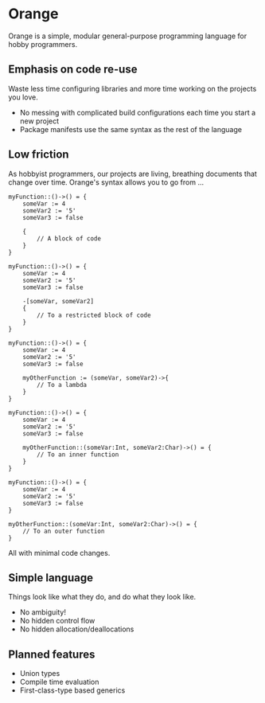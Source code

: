 # Orange
Orange is a simple, modular general-purpose programming language for hobby programmers.

## Emphasis on code re-use
Waste less time configuring libraries and more time working on the projects you love.
- No messing with complicated build configurations each time you start a new project
- Package manifests use the same syntax as the rest of the language

## Low friction
As hobbyist programmers, our projects are living, breathing documents that change over time. Orange's syntax allows you to go from ...
```
myFunction::()->() = {
    someVar := 4
    someVar2 := '5'
    someVar3 := false

    {
        // A block of code
    }
}
```
```
myFunction::()->() = {
    someVar := 4
    someVar2 := '5'
    someVar3 := false

    -[someVar, someVar2]
    {
        // To a restricted block of code
    }
}
```
```
myFunction::()->() = {
    someVar := 4
    someVar2 := '5'
    someVar3 := false

    myOtherFunction := (someVar, someVar2)->{
        // To a lambda
    }
}
```
```
myFunction::()->() = {
    someVar := 4
    someVar2 := '5'
    someVar3 := false

    myOtherFunction::(someVar:Int, someVar2:Char)->() = {
        // To an inner function
    }
}
```
```
myFunction::()->() = {
    someVar := 4
    someVar2 := '5'
    someVar3 := false
}

myOtherFunction::(someVar:Int, someVar2:Char)->() = {
    // To an outer function
}
```
All with minimal code changes.

## Simple language
Things look like what they do, and do what they look like.
- No ambiguity!
- No hidden control flow
- No hidden allocation/deallocations

## Planned features
- Union types
- Compile time evaluation
- First-class-type based generics
